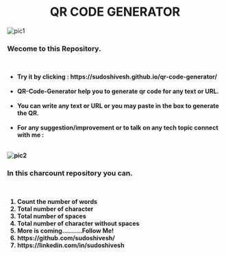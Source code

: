 <!DOCTYPE html>
<h1 align="center">QR CODE GENERATOR</h1>

![pic1](https://user-images.githubusercontent.com/78317220/233969402-aae78cb5-7e7d-4362-a095-d0dbf1e63253.png)

<h3 aligh="center">Wecome to this Repository.</h3></br>
<ul>
  <li><b>Try it by clicking : https://sudoshivesh.github.io/qr-code-generator/ <b/></li></br>
  <li>QR-Code-Generator help you to generate qr code for any text or URL. </li></br>
<li>You can write any text or URL or you may paste in the box to generate the QR.</li></br>
<li>For any suggestion/improvement or to talk on any tech topic connect with me   :   </li></br>
</ul>


![pic2](https://user-images.githubusercontent.com/78317220/233969412-686b3e82-9b16-49f2-899c-975842127ed2.png)



<h3 align="left">In this charcount repository you can.</h3><br>
<ol>
<li>Count the number of words</li>
<li>Total number of character</li>
<li>Total number of spaces</li>
<li>Total number of character without spaces</li>
<li>More is coming..........Follow Me!</li>
<li>https://github.com/sudoshivesh/</li>
<li>https://linkedin.com/in/sudoshivesh</li> 
</ol>
</html>


